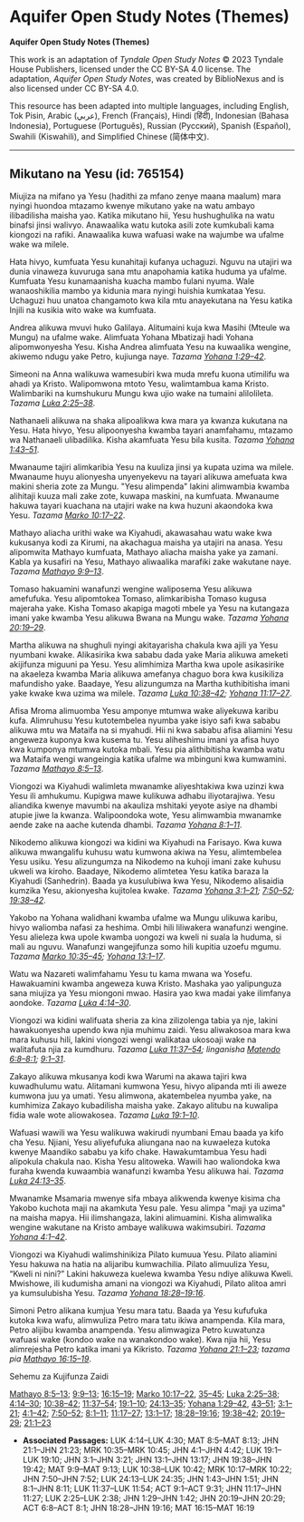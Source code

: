 # Aquifer Open Study Notes (Themes)

**Aquifer Open Study Notes (Themes)**

This work is an adaptation of *Tyndale Open Study Notes* © 2023 Tyndale House Publishers, licensed under the CC BY\-SA 4\.0 license. The adaptation, *Aquifer Open Study Notes*, was created by BiblioNexus and is also licensed under CC BY\-SA 4\.0\.

This resource has been adapted into multiple languages, including English, Tok Pisin, Arabic (عربي), French (Français), Hindi (हिंदी), Indonesian (Bahasa Indonesia), Portuguese (Português), Russian (Русский), Spanish (Español), Swahili (Kiswahili), and Simplified Chinese (简体中文).



--------------------------------

## Mikutano na Yesu (id: 765154)

Miujiza na mifano ya Yesu (hadithi za mfano zenye maana maalum) mara nyingi huondoa mtazamo kwenye mikutano yake na watu ambayo ilibadilisha maisha yao. Katika mikutano hii, Yesu hushughulika na watu binafsi jinsi walivyo. Anawaalika watu kutoka asili zote kumkubali kama kiongozi na rafiki. Anawaalika kuwa wafuasi wake na wajumbe wa ufalme wake wa milele.

Hata hivyo, kumfuata Yesu kunahitaji kufanya uchaguzi. Nguvu na utajiri wa dunia vinaweza kuvuruga sana mtu anapohamia katika huduma ya ufalme. Kumfuata Yesu kunamaanisha kuacha mambo fulani nyuma. Wale wanaoshikilia mambo ya kidunia mara nyingi huishia kumkataa Yesu. Uchaguzi huu unatoa changamoto kwa kila mtu anayekutana na Yesu katika Injili na kusikia wito wake wa kumfuata.

Andrea alikuwa mvuvi huko Galilaya. Alitumaini kuja kwa Masihi (Mteule wa Mungu) na ufalme wake. Alimfuata Yohana Mbatizaji hadi Yohana alipomwonyesha Yesu. Kisha Andrea alimfuata Yesu na kuwaalika wengine, akiwemo ndugu yake Petro, kujiunga naye. *Tazama* [*Yohana 1:29–42*](https://ref.ly/John1:29-John1:42).

Simeoni na Anna walikuwa wamesubiri kwa muda mrefu kuona utimilifu wa ahadi ya Kristo. Walipomwona mtoto Yesu, walimtambua kama Kristo. Walimbariki na kumshukuru Mungu kwa ujio wake na tumaini alilolileta. *Tazama* [*Luka 2:25–38*](https://ref.ly/Luke2:25-Luke2:38).

Nathanaeli alikuwa na shaka alipoalikwa kwa mara ya kwanza kukutana na Yesu. Hata hivyo, Yesu alipoonyesha kwamba tayari anamfahamu, mtazamo wa Nathanaeli ulibadilika. Kisha akamfuata Yesu bila kusita. *Tazama* [*Yohana 1:43–51*](https://ref.ly/John1:43-John1:51).

Mwanaume tajiri alimkaribia Yesu na kuuliza jinsi ya kupata uzima wa milele. Mwanaume huyu alionyesha unyenyekevu na tayari alikuwa amefuata kwa makini sheria zote za Mungu. "Yesu alimpenda" lakini alimwambia kwamba alihitaji kuuza mali zake zote, kuwapa maskini, na kumfuata. Mwanaume hakuwa tayari kuachana na utajiri wake na kwa huzuni akaondoka kwa Yesu. *Tazama* [*Marko 10:17–22*](https://ref.ly/Mark10:17-Mark10:22).

Mathayo aliacha urithi wake wa Kiyahudi, akawasahau watu wake kwa kukusanya kodi za Kirumi, na akachagua maisha ya utajiri na anasa. Yesu alipomwita Mathayo kumfuata, Mathayo aliacha maisha yake ya zamani. Kabla ya kusafiri na Yesu, Mathayo aliwaalika marafiki zake wakutane naye. *Tazama* [*Mathayo 9:9–13*](https://ref.ly/Matt9:9-Matt9:13).

Tomaso hakuamini wanafunzi wengine waliposema Yesu alikuwa amefufuka. Yesu alipomtokea Tomaso, alimkaribisha Tomaso kugusa majeraha yake. Kisha Tomaso akapiga magoti mbele ya Yesu na kutangaza imani yake kwamba Yesu alikuwa Bwana na Mungu wake. *Tazama* [*Yohana 20:19–29*](https://ref.ly/John20:19-John20:29).

Martha alikuwa na shughuli nyingi akitayarisha chakula kwa ajili ya Yesu nyumbani kwake. Alikasirika kwa sababu dada yake Maria alikuwa ameketi akijifunza miguuni pa Yesu. Yesu alimhimiza Martha kwa upole asikasirike na akaeleza kwamba Maria alikuwa amefanya chaguo bora kwa kusikiliza mafundisho yake. Baadaye, Yesu alizungumza na Martha kuthibitisha imani yake kwake kwa uzima wa milele. *Tazama* [*Luka 10:38–42*](https://ref.ly/Luke10:38-Luke10:42)*;* [*Yohana 11:17–27*](https://ref.ly/John11:17-John11:27).

Afisa Mroma alimuomba Yesu amponye mtumwa wake aliyekuwa karibu kufa. Alimruhusu Yesu kutotembelea nyumba yake isiyo safi kwa sababu alikuwa mtu wa Mataifa na si myahudi. Hii ni kwa sababu afisa aliamini Yesu angeweza kuponya kwa kusema tu. Yesu aliheshimu imani ya afisa huyo kwa kumponya mtumwa kutoka mbali. Yesu pia alithibitisha kwamba watu wa Mataifa wengi wangeingia katika ufalme wa mbinguni kwa kumwamini. *Tazama* [*Mathayo 8:5–13*](https://ref.ly/Matt8:5-Matt8:13).

Viongozi wa Kiyahudi walimleta mwanamke aliyeshtakiwa kwa uzinzi kwa Yesu ili amhukumu. Kupigwa mawe kulikuwa adhabu iliyotarajiwa. Yesu aliandika kwenye mavumbi na akauliza mshitaki yeyote asiye na dhambi atupie jiwe la kwanza. Walipoondoka wote, Yesu alimwambia mwanamke aende zake na aache kutenda dhambi. *Tazama* [*Yohana 8:1–11*](https://ref.ly/John8:1-John8:11).

Nikodemo alikuwa kiongozi wa kidini wa Kiyahudi na Farisayo. Kwa kuwa alikuwa mwangalifu kuhusu watu kumwona akiwa na Yesu, alimtembelea Yesu usiku. Yesu alizungumza na Nikodemo na kuhoji imani zake kuhusu ukweli wa kiroho. Baadaye, Nikodemo alimtetea Yesu katika baraza la Kiyahudi (Sanhedrin). Baada ya kusulubiwa kwa Yesu, Nikodemo alisaidia kumzika Yesu, akionyesha kujitolea kwake. *Tazama* [*Yohana 3:1–21*](https://ref.ly/John3:1-John3:21)*;* [*7:50–52*](https://ref.ly/John7:50-John7:52)*;* [*19:38–42*](https://ref.ly/John19:38-John19:42).

Yakobo na Yohana walidhani kwamba ufalme wa Mungu ulikuwa karibu, hivyo waliomba nafasi za heshima. Ombi hili liliwakera wanafunzi wengine. Yesu alieleza kwa upole kwamba uongozi wa kweli ni suala la huduma, si mali au nguvu. Wanafunzi wangejifunza somo hili kupitia uzoefu mgumu. *Tazama* [*Marko 10:35–45*](https://ref.ly/Mark10:35-Mark10:45)*;* [*Yohana 13:1–17*](https://ref.ly/John13:1-John13:17).

Watu wa Nazareti walimfahamu Yesu tu kama mwana wa Yosefu. Hawakuamini kwamba angeweza kuwa Kristo. Mashaka yao yalipunguza sana miujiza ya Yesu miongoni mwao. Hasira yao kwa madai yake ilimfanya aondoke. *Tazama* [*Luka 4:14–30*](https://ref.ly/Luke4:14-Luke4:30).

Viongozi wa kidini walifuata sheria za kina zilizolenga tabia ya nje, lakini hawakuonyesha upendo kwa njia muhimu zaidi. Yesu aliwakosoa mara kwa mara kuhusu hili, lakini viongozi wengi walikataa ukosoaji wake na walitafuta njia za kumdhuru. *Tazama* [*Luka 11:37–54*](https://ref.ly/Luke11:37-Luke11:54)*; linganisha* [*Matendo 6:8–8:1*](https://ref.ly/Acts6:8-Acts8:1)*;* [*9:1–31*](https://ref.ly/Acts9:1-Acts9:31).

Zakayo alikuwa mkusanya kodi kwa Warumi na akawa tajiri kwa kuwadhulumu watu. Alitamani kumwona Yesu, hivyo alipanda mti ili aweze kumwona juu ya umati. Yesu alimwona, akatembelea nyumba yake, na kumhimiza Zakayo kubadilisha maisha yake. Zakayo alitubu na kuwalipa fidia wale wote aliowakosea. *Tazama* [*Luka 19:1–10*](https://ref.ly/Luke19:1-Luke19:10).

Wafuasi wawili wa Yesu walikuwa wakirudi nyumbani Emau baada ya kifo cha Yesu. Njiani, Yesu aliyefufuka aliungana nao na kuwaeleza kutoka kwenye Maandiko sababu ya kifo chake. Hawakumtambua Yesu hadi alipokula chakula nao. Kisha Yesu alitoweka. Wawili hao waliondoka kwa furaha kwenda kuwaambia wanafunzi kwamba Yesu alikuwa hai. *Tazama* [*Luka 24:13–35*](https://ref.ly/Luke24:13-Luke24:35).

Mwanamke Msamaria mwenye sifa mbaya alikwenda kwenye kisima cha Yakobo kuchota maji na akamkuta Yesu pale. Yesu alimpa "maji ya uzima" na maisha mapya. Hii ilimshangaza, lakini alimuamini. Kisha alimwalika wengine wakutane na Kristo ambaye walikuwa wakimsubiri. *Tazama* [*Yohana 4:1–42*](https://ref.ly/John4:1-John4:42).

Viongozi wa Kiyahudi walimshinikiza Pilato kumuua Yesu. Pilato aliamini Yesu hakuwa na hatia na alijaribu kumwachilia. Pilato alimuuliza Yesu, “Kweli ni nini?” Lakini hakuweza kuelewa kwamba Yesu ndiye alikuwa Kweli. Mwishowe, ili kudumisha amani na viongozi wa Kiyahudi, Pilato alitoa amri ya kumsulubisha Yesu. *Tazama* [*Yohana 18:28–19:16*](https://ref.ly/John18:28-John19:16).

Simoni Petro alikana kumjua Yesu mara tatu. Baada ya Yesu kufufuka kutoka kwa wafu, alimwuliza Petro mara tatu ikiwa anampenda. Kila mara, Petro alijibu kwamba anampenda. Yesu alimwagiza Petro kuwatunza wafuasi wake (kondoo wake na wanakondoo wake). Kwa njia hii, Yesu alimrejesha Petro katika imani ya Kikristo. *Tazama* [*Yohana 21:1–23*](https://ref.ly/John21:1-John21:23)*; tazama pia* [*Mathayo 16:15–19*](https://ref.ly/Matt16:15-Matt16:19).

Sehemu za Kujifunza Zaidi

[Mathayo 8:5–13](https://ref.ly/Matt8:5-Matt8:13); [9:9–13](https://ref.ly/Matt9:9-Matt9:13); [16:15–19](https://ref.ly/Matt16:15-Matt16:19); [Marko 10:17–22](https://ref.ly/Mark10:17-Mark10:22), [35–45](https://ref.ly/Mark10:35-Mark10:45); [Luka 2:25–38](https://ref.ly/Luke2:25-Luke2:38); [4:14–30](https://ref.ly/Luke4:14-Luke4:30); [10:38–42](https://ref.ly/Luke10:38-Luke10:42); [11:37–54](https://ref.ly/Luke11:37-Luke11:54); [19:1–10](https://ref.ly/Luke19:1-Luke19:10); [24:13–35](https://ref.ly/Luke24:13-Luke24:35); [Yohana 1:29–42](https://ref.ly/John1:29-John1:42), [43–51](https://ref.ly/John1:43-John1:51); [3:1–21](https://ref.ly/John3:1-John3:21); [4:1–42](https://ref.ly/John4:1-John4:42); [7:50–52](https://ref.ly/John7:50-John7:52); [8:1–11](https://ref.ly/John8:1-John8:11); [11:17–27](https://ref.ly/John11:17-John11:27); [13:1–17](https://ref.ly/John13:1-John13:17); [18:28–19:16](https://ref.ly/John18:28-John19:16); [19:38–42](https://ref.ly/John19:38-John19:42); [20:19–29](https://ref.ly/John20:19-John20:29); [21:1–23](https://ref.ly/John21:1-John21:23)

* **Associated Passages:** LUK 4:14–LUK 4:30; MAT 8:5–MAT 8:13; JHN 21:1–JHN 21:23; MRK 10:35–MRK 10:45; JHN 4:1–JHN 4:42; LUK 19:1–LUK 19:10; JHN 3:1–JHN 3:21; JHN 13:1–JHN 13:17; JHN 19:38–JHN 19:42; MAT 9:9–MAT 9:13; LUK 10:38–LUK 10:42; MRK 10:17–MRK 10:22; JHN 7:50–JHN 7:52; LUK 24:13–LUK 24:35; JHN 1:43–JHN 1:51; JHN 8:1–JHN 8:11; LUK 11:37–LUK 11:54; ACT 9:1–ACT 9:31; JHN 11:17–JHN 11:27; LUK 2:25–LUK 2:38; JHN 1:29–JHN 1:42; JHN 20:19–JHN 20:29; ACT 6:8–ACT 8:1; JHN 18:28–JHN 19:16; MAT 16:15–MAT 16:19

